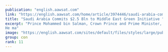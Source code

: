 ```yaml
---
publication: "english.aawsat.com"
link: "https://english.aawsat.com/home/article/3974446/saudi-arabia-commits-25-bln-middle-east-green-initiative"
title: "Saudi Arabia Commits $2.5 Bln to Middle East Green Initiative "
excerpt: "Prince Mohammed bin Salman, Crown Prince and Prime Minister, announced on Monday that Saudi Arabia was committing 2.5 billion dollars to the Middle East Green Initiative for the next ten years. 
He ma"
image: "https://english.aawsat.com/sites/default/files/styles/large/public/2022/11/07/lmyr_mhmd_bn_slmn_ytwst_lqd_wlmswwlyn_lmshrkyn_fy_tlq_lqm_lthny_mn_mbdr_lshrq_lwst_lkhdr_0.jpeg?itok=mNXDycHm"
group: con
rank: 11
---
```

